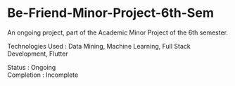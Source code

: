 # Be-Friend-Minor-Project-6th-Sem
An ongoing project, part of the Academic Minor Project of the 6th semester.

Technologies Used : Data Mining, Machine Learning, Full Stack Development, Flutter     

Status : Ongoing                      
Completion : Incomplete             
 
